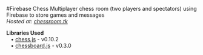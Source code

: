 #Firebase Chess
Multiplayer chess room (two players and spectators) using Firebase to store games and messages  
*Hosted at: [chessroom.tk](http://chessroom.tk)*  
  
**Libraries Used**  
&nbsp;&nbsp;&nbsp;•&nbsp;[chess.js](https://github.com/jhlywa/chess.js/blob/master/README.md) - v0.10.2  
&nbsp;&nbsp;&nbsp;•&nbsp;[chessboard.js](http://chessboardjs.com/) - v0.3.0  
